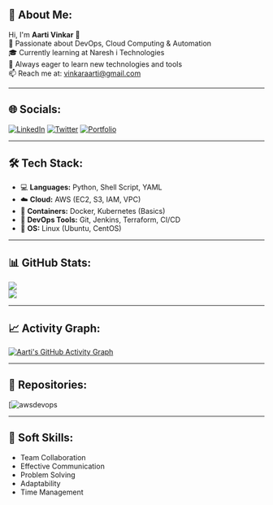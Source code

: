 ## 💫 About Me:
Hi, I'm **Aarti Vinkar** 👋  
🚀 Passionate about DevOps, Cloud Computing & Automation  
🎓 Currently learning at Naresh i Technologies  
🌱 Always eager to learn new technologies and tools  
📫 Reach me at: vinkaraarti@gmail.com

---

## 🌐 Socials:
[![LinkedIn](https://img.shields.io/badge/-LinkedIn-%230077B5?style=flat-square&logo=linkedin&logoColor=white)](https://www.linkedin.com/in/https://www.linkedin.com/in/aarti-vinkar-872746268/overlay/about-this-profile/?lipi=urn%3Ali%3Apage%3Ad_flagship3_profile_view_base%3B7LSgWuKYQxKhvlTCCa34og%3D%3D/)
[![Twitter](https://img.shields.io/badge/-Twitter-%231DA1F2?style=flat-square&logo=twitter&logoColor=white)](https://twitter.com/yourhandle)
[![Portfolio](https://img.shields.io/badge/-Portfolio-%23ff69b4?style=flat-square&logo=about-dot-me&logoColor=white)](https://yourportfolio.com)

---

## 🛠️ Tech Stack:
- 💻 **Languages:** Python, Shell Script, YAML  
- ☁️ **Cloud:** AWS (EC2, S3, IAM, VPC)  
- 🐳 **Containers:** Docker, Kubernetes (Basics)  
- 🔧 **DevOps Tools:** Git, Jenkins, Terraform, CI/CD  
- 🐧 **OS:** Linux (Ubuntu, CentOS)

---

## 📊 GitHub Stats:
![](https://github-readme-stats.vercel.app/aartivinkar)  
![](https://github-readme-streak-stats.https://github.com/login)

---

## 📈 Activity Graph:
[![Aarti's GitHub Activity Graph](https://github-readme-activity-graph.cyclic.app/graph?username=your-username&theme=react-dark)](https://github.com/ashutosh00710/github-readme-activity-graph)

---

## 📂 Repositories:
<!-- Pinned repositories -->
[![awsdevops](https://https://github.com/vinkararti/devopsscripts.git)

---

## 🧠 Soft Skills:
- Team Collaboration  
- Effective Communication  
- Problem Solving  
- Adaptability  
- Time Management  


